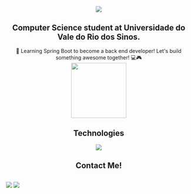 <h1 align="center">
<img src="https://readme-typing-svg.demolab.com/?font=Mulish&weight=600&size=50&pause=1000&center=true&vCenter=true&multiline=true&random=false&width=600&height=150&lines=Hello!;I%27m+Lucas+Kappes!"/>

</h1>

<h2 align="center"> Computer Science student at Universidade do Vale do Rio dos Sinos. </h2>
<div align="center">
	🚀 Learning Spring Boot to become a back end developer! Let's build something awesome together! 💻🎮
</div>

<div align="center">
<a href="https://github.com/anuraghazra/convoychat">
	<img height=150 align="center" src="https://github-readme-stats-blond-seven-54.vercel.app/api/top-langs?username=lucaskappes1&layout=compact&langs_count=8&card_width=200&include_all_commits=true&count_private=true" />
</a>
</div>

<h2 align="center">Technologies</h2>

<div align="center">
<a href="https://skillicons.dev">
	<img src="https://skillicons.dev/icons?i=c,cpp,mysql,postgres,git,github,html,css,js,java,django,python"/>
</a>
</div>

<h2 align="center">Contact Me!</h2> 

<p align="center" style="display: inline-block">
	<a href="https://www.linkedin.com/in/lucas-kappes-79552125b/" target="_blank"><img src="https://img.shields.io/badge/-linkedin-0077B5?style=for-the-badge&logo=linkedin&logoColor=white"/></a>
	<a href="mailto:lucaskappes2017@gmail.com" tagert="_blank"><img src="https://img.shields.io/badge/-gmail-red?style=for-the-badge&logo=gmail&logoColor=white"/></a>
</p>

